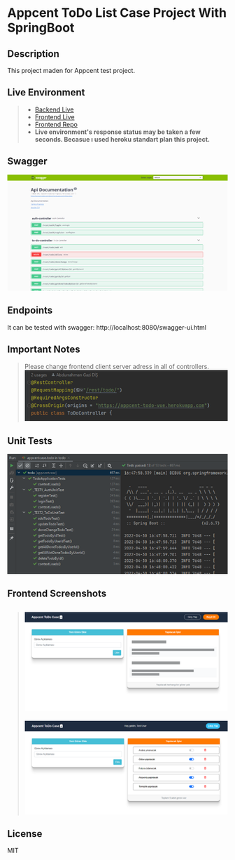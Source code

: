 # Appcent ToDo List Case Project With SpringBoot
 ## Description
 This project maden for Appcent test project.
 
 ## Live Environment
 > * [Backend Live](https://appcent-todo-springboot.herokuapp.com/swagger-ui.html#/) 
 > * [Frontend Live](https://appcent-todo-vue.herokuapp.com/)
 > * [Frontend Repo](https://github.com/gazi-dis/Appcent-ToDoCase-Vue3)
 > * **Live environment's response status  may be  taken a few seconds. Becasue ı used heroku standart plan this project.**
 
 ## Swagger
 ![alt text](https://raw.githubusercontent.com/gazi-dis/Appcent-ToDoCase-SpringBoot/main/screenshots/swagger.png)

 ## Endpoints
It can be tested with swagger: http://localhost:8080/swagger-ui.html

## Important Notes
> Please change frontend client server adress in all of controllers. 
> ![alt text](https://raw.githubusercontent.com/gazi-dis/Appcent-ToDoCase-SpringBoot/main/screenshots/cors_policy.png)

 ## Unit Tests
 ![alt text](https://raw.githubusercontent.com/gazi-dis/Appcent-ToDoCase-SpringBoot/main/screenshots/unit_tests.png)
 
 ## Frontend Screenshots
 > ![alt text](https://raw.githubusercontent.com/gazi-dis/Appcent-ToDoCase-Vue3/main/screenshots/main.png)
 > ----
 > ![alt text](https://raw.githubusercontent.com/gazi-dis/Appcent-ToDoCase-Vue3/main/screenshots/home.png)

## License

MIT
